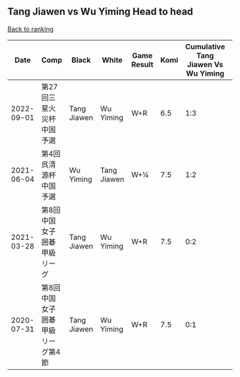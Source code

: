 ## Tang Jiawen vs Wu Yiming Head to head

[Back to ranking](../../index.md)




| **Date** | **Comp** | **Black** | **White** | **Game Result** | **Komi** | **Cumulative Tang Jiawen Vs Wu Yiming** | **Tang Jiawen Streak** | **Wu Yiming Streak** | 
| --- | --- | --- | --- | --- | --- | --- | --- | --- |
| 2022-09-01 | 第27回三星火災杯中国予選 | Tang Jiawen | Wu Yiming | W+R | 6.5 | 1:3 | 0 | 1 | 
| 2021-06-04 | 第4回呉清源杯中国予選 | Wu Yiming | Tang Jiawen | W+¼ | 7.5 | 1:2 | 1 | 0 | 
| 2021-03-28 | 第8回中国女子囲碁甲級リーグ | Tang Jiawen | Wu Yiming | W+R | 7.5 | 0:2 | 0 | 2 | 
| 2020-07-31 | 第8回中国女子囲碁甲級リーグ第4節 | Tang Jiawen | Wu Yiming | W+R | 7.5 | 0:1 | 0 | 1 |




